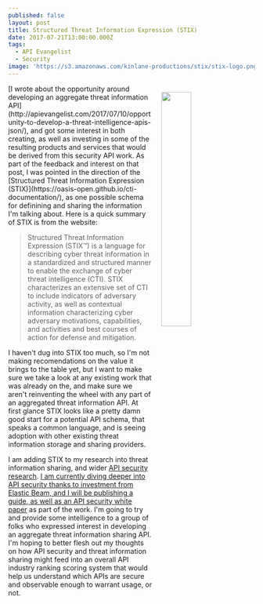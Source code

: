 ```yaml
---
published: false
layout: post
title: Structured Threat Information Expression (STIX)
date: 2017-07-21T13:00:00.000Z
tags:
  - API Evangelist
  - Security
image: 'https://s3.amazonaws.com/kinlane-productions/stix/stix-logo.png'
---
```

<p><a href="https://oasis-open.github.io/cti-documentation/"><img src="https://s3.amazonaws.com/kinlane-productions/stix/stix-logo.png" align="right" width="35%" style="padding: 15px;" /></a></p>
[I wrote about the opportunity around developing an aggregate threat information API](http://apievangelist.com/2017/07/10/opportunity-to-develop-a-threat-intelligence-apis-json/), and got some interest in both creating, as well as investing in some of the resulting products and services that would be derived from this security API work. As part of the feedback and interest on that post, I was pointed in the direction of the [Structured Threat Information Expression (STIX)](https://oasis-open.github.io/cti-documentation/), as one possible schema for definining and sharing the information I'm talking about. Here is a quick summary of STIX is from the website:

> Structured Threat Information Expression (STIX™) is a language for describing cyber threat information in a standardized and structured manner to enable the exchange of cyber threat intelligence (CTI). STIX characterizes an extensive set of CTI to include indicators of adversary activity, as well as contextual information characterizing cyber adversary motivations, capabilities, and activities and best courses of action for defense and mitigation.

I haven't dug into STIX too much, so I'm not making recomendations on the value it brings to the table yet, but I want to make sure we take a look at any existing work that was already on the, and make sure we aren't reinventing the wheel with any part of an aggregated threat information API. At first glance STIX looks like a pretty damn good start for a potential API schema, that speaks a common language, and is seeing adoption with other existing threat information storage and sharing providers.

I am adding STIX to my research into threat information sharing, and wider [API security research](http://security.apievangelist.com/). [I am currently diving deeper into API security thanks to investment from Elastic Beam, and I will be publishing a guide, as well as an API security white paper](https://apievangelist.com/2017/06/21/i-am-working-with-elastic-beam-to-help-define-api-security/) as part of the work. I'm going to try and provide some intelligence to a group of folks who expressed interest in developing an aggregate threat information sharing API. I'm hoping to better flesh out my thoughts on how API security and threat information sharing might feed into an overall API industry ranking scoring system that would help us understand which APIs are secure and observable enough to warrant usage, or not.